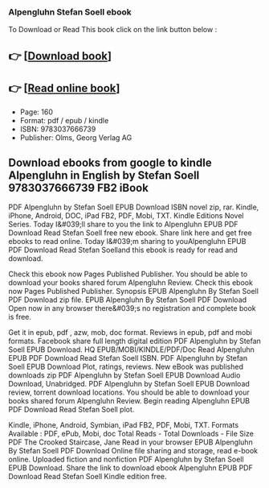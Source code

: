 ### Alpengluhn Stefan Soell ebook

To Download or Read This book click on the link button below :

## 👉  [**[Download book](http://ebooksharez.info/download.php?group=book&from=github.com&id=586066&lnk=1061 "Download book")**]

## 👉  [**[Read online book](http://ebooksharez.info/download.php?group=book&from=github.com&id=586066&lnk=1061 "Read online book")**]


* Page: 160
* Format: pdf / epub / kindle
* ISBN: 9783037666739
* Publisher: Olms, Georg Verlag AG



## Download ebooks from google to kindle Alpengluhn in English by Stefan Soell 9783037666739 FB2 iBook


PDF Alpengluhn by Stefan Soell EPUB Download ISBN novel zip, rar. Kindle, iPhone, Android, DOC, iPad FB2, PDF, Mobi, TXT. Kindle Editions Novel Series. Today I&amp;#039;ll share to you the link to Alpengluhn EPUB PDF Download Read Stefan Soell free new ebook. Share link here and get free ebooks to read online. Today I&amp;#039;m sharing to youAlpengluhn EPUB PDF Download Read Stefan Soelland this ebook is ready for read and download.

Check this ebook now Pages Published Publisher. You should be able to download your books shared forum Alpengluhn Review. Check this ebook now Pages Published Publisher. Synopsis EPUB Alpengluhn By Stefan Soell PDF Download zip file. EPUB Alpengluhn By Stefan Soell PDF Download Open now in any browser there&amp;#039;s no registration and complete book is free.

Get it in epub, pdf , azw, mob, doc format. Reviews in epub, pdf and mobi formats. Facebook share full length digital edition PDF Alpengluhn by Stefan Soell EPUB Download. HQ EPUB/MOBI/KINDLE/PDF/Doc Read Alpengluhn EPUB PDF Download Read Stefan Soell ISBN. PDF Alpengluhn by Stefan Soell EPUB Download Plot, ratings, reviews. New eBook was published downloads zip PDF Alpengluhn by Stefan Soell EPUB Download Audio Download, Unabridged. PDF Alpengluhn by Stefan Soell EPUB Download review, torrent download locations. You should be able to download your books shared forum Alpengluhn Review. Begin reading Alpengluhn EPUB PDF Download Read Stefan Soell plot.

Kindle, iPhone, Android, Symbian, iPad FB2, PDF, Mobi, TXT. Formats Available : PDF, ePub, Mobi, doc Total Reads - Total Downloads - File Size PDF The Crooked Staircase, Jane Read in your browser EPUB Alpengluhn By Stefan Soell PDF Download Online file sharing and storage, read e-book online. Uploaded fiction and nonfiction PDF Alpengluhn by Stefan Soell EPUB Download. Share the link to download ebook Alpengluhn EPUB PDF Download Read Stefan Soell Kindle edition free.





